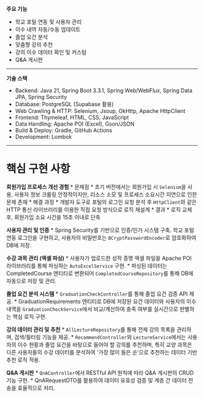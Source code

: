 **주요 기능**
   * 학교 포털 연동 및 사용자 관리
   * 이수 내역 자동/수동 업데이트
   * 졸업 요건 분석
   * 맞춤형 강의 추천
   * 강의 이수 데이터 확인 및 커스텀
   * Q&A 게시판
---
**기술 스택**
   * Backend: Java 21, Spring Boot 3.3.1, Spring Web/WebFlux, Spring Data JPA, Spring Security
   * Database: PostgreSQL (Supabase 활용)
   * Web Crawling & HTTP: Selenium, Jsoup, OkHttp, Apache HttpClient
   * Frontend: Thymeleaf, HTML, CSS, JavaScript
   * Data Handling: Apache POI (Excel), Gson/JSON
   * Build & Deploy: Gradle, GitHub Actions
   * Development: Lombok
---
# 핵심 구현 사항

**회원가입 프로세스 개선 경험**
    * 문제점
       * 초기 버전에서는 회원가입 시 `Selenium`을 사용, 사용자 정보 크롤링
         안정적이지만, 리소스 소모 및 프로세스 소요시간 지연으로 인한 문제 존재
    * 해결 과정
       * 개발자 도구로 포털의 로그인 요청 분석 후 `HttpClient`와 같은 HTTP 통신
         라이브러리를 이용한 직접 요청 방식으로 로직 재설계
     * 결과
       * 로직 교체 후, 회원가입 소요 시간을 15초 이내로 단축


  **사용자 관리 및 인증**
    * Spring Security를 기반으로 인증/인가 시스템 구축. 
      학교 포털 연동 로그인을 구현하고, 사용자의 비밀번호는 `BCryptPasswordEncoder`로 암호화하여 DB에 저장.

  **수강 과목 관리 (엑셀 파싱)**
     * 사용자가 업로드한 성적 증명 엑셀 파일을 Apache POI 라이브러리를 통해 파싱하는 `AutoExcelService` 구현.
     * 파싱된 데이터는 CompletedCourse 엔티티로 변환되어 `CompletedCourseRepository`를 통해 DB에
      자동으로 저장 및 관리.
  
  **졸업 요건 분석 시스템**
    * `GraduationCheckController`를 통해 졸업 요건 검증 API 제공.
    * GraduationRequirements 엔티티로 DB에 저장된 요건 데이터와 사용자의 이수 내역을 `GraduationCheckService`에서
    비교/계산하여 충족 여부를 실시간으로 판별하는 핵심 로직 구현.

  **강의 데이터 관리 및 추천**
    * `AllLectureRepository`를 통해 전체 강의 목록을 관리하며, 검색/필터링 기능을 제공.
    * `RecommendController`와 `LectureService`에서는 사용자의 이수 현황과 졸업 요건을 바탕으로 들어야 할 강의를
    추천하며, 특히 교양 과목은 다른 사용자들의 수강 데이터를 분석하여 '가장 많이 들은 순'으로 추천하는 데이터
    기반 추천 로직 적용.

  **Q&A 게시판**
    * `QnAController`에서 RESTful API 원칙에 따라 Q&A 게시판의 CRUD 기능 구현.
    * QnARequestDTO를 활용하여 데이터 유효성 검증 및 계층 간 데이터 전송을 효율적으로 처리.
